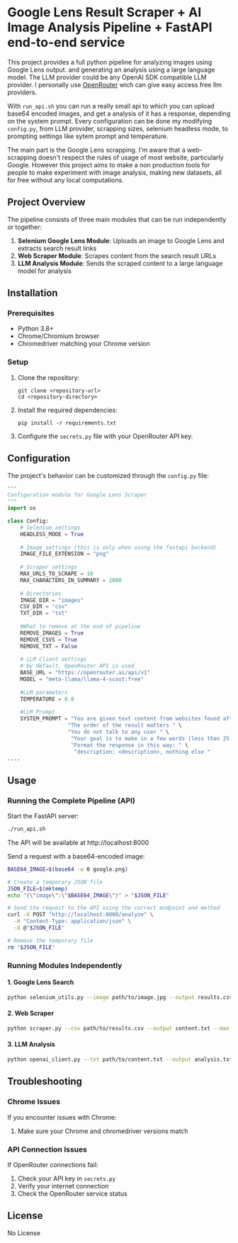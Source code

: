 # Google Lens Result Scraper + AI Image Analysis Pipeline + FastAPI end-to-end service

This project provides a full python pipeline for analyzing images using Google Lens output. and generating an analysis using a large language model. The LLM provider could be any OpenAI SDK compatible LLM provider. I personally use [OpenRouter](https://openrouter.ai/docs/quickstart) wich can give easy access free llm providers. 

With `run_api.sh` you can run a really small api to which you can upload base64 encoded images, and get a analysis of it has a response, depending on the system prompt. Every configuration can be done my modifying `config.py`, from LLM provider, scrapping sizes, selenium headless mode, to prompting settings like sytem prompt and temperature. 

The main part is the Google Lens scrapping. I'm aware that a web-scrapping doesn't respect the rules of usage of most website, particularly Google. However this project aims to make a non production tools for people to make experiment with image analysis, making new datasets, all for free without any local computations.
## Project Overview

The pipeline consists of three main modules that can be run independently or together:

1. **Selenium Google Lens Module**: Uploads an image to Google Lens and extracts search result links
2. **Web Scraper Module**: Scrapes content from the search result URLs
3. **LLM Analysis Module**: Sends the scraped content to a large language model for analysis

## Installation

### Prerequisites

- Python 3.8+
- Chrome/Chromium browser
- Chromedriver matching your Chrome version

### Setup

1. Clone the repository:
   ```
   git clone <repository-url>
   cd <repository-directory>
   ```

2. Install the required dependencies:
   ```
   pip install -r requirements.txt
   ```

3. Configure the `secrets.py` file with your OpenRouter API key.

## Configuration

The project's behavior can be customized through the `config.py` file:

```python
"""
Configuration module for Google Lens Scraper
"""
import os

class Config:
    # Selenium settings
    HEADLESS_MODE = True
    
    # Image settings (this is only when usung the fastapi backend)
    IMAGE_FILE_EXTENSION = "png"
    
    # Scraper settings
    MAX_URLS_TO_SCRAPE = 10
    MAX_CHARACTERS_IN_SUMMARY = 2000
    
    # Directories
    IMAGE_DIR = "images"
    CSV_DIR = "csv"
    TXT_DIR = "txt"
    
    #What to remove at the end of pipeline
    REMOVE_IMAGES = True
    REMOVE_CSVS = True 
    REMOVE_TXT = False
    
    # LLM Client settings
    # by default, OpenRouter API is used
    BASE_URL = "https://openrouter.ai/api/v1"
    MODEL = "meta-llama/llama-4-scout:free"
    
    #LLM parameters
    TEMPERATURE = 0.8
    
    #LLM Prompt
    SYSTEM_PROMPT = "You are given text content from websites found after a google lens research on an image, that means that the website content is related to the image " \
                   "The order of the result matters " \
                   "You do not talk to any user " \
                    "Your goal is to make in a few words (less than 25) a precise description of what the image is most likely, including the image type (drawing, screenshot painting, photo of a painting.... ) Not more than this" \
                    "Format the response in this way: " \
                     "description: <description>, nothing else "  
....

```


## Usage

### Running the Complete Pipeline (API)

Start the FastAPI server:

```bash
./run_api.sh
```

The API will be available at http://localhost:8000

Send a request with a base64-encoded image:

```bash
BASE64_IMAGE=$(base64 -w 0 google.png)

# Create a temporary JSON file
JSON_FILE=$(mktemp)
echo "{\"image\":\"$BASE64_IMAGE\"}" > "$JSON_FILE"

# Send the request to the API using the correct endpoint and method
curl -X POST "http://localhost:8000/analyze" \
  -H "Content-Type: application/json" \
  -d @"$JSON_FILE"

# Remove the temporary file
rm "$JSON_FILE"
```

### Running Modules Independently

#### 1. Google Lens Search

```bash
python selenium_utils.py --image path/to/image.jpg --output results.csv
```

#### 2. Web Scraper

```bash
python scraper.py --csv path/to/results.csv --output content.txt --max-urls 5 --char-limit 1000
```

#### 3. LLM Analysis

```bash
python openai_client.py --txt path/to/content.txt --output analysis.txt
```

## Troubleshooting

### Chrome Issues

If you encounter issues with Chrome:

1. Make sure your Chrome and chromedriver versions match

### API Connection Issues

If OpenRouter connections fail:

1. Check your API key in `secrets.py`
2. Verify your internet connection
3. Check the OpenRouter service status

## License

No License
